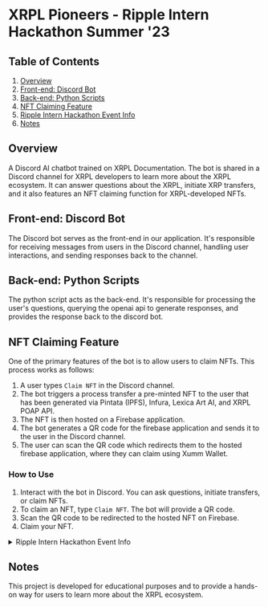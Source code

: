 # XRPL Pioneers - Ripple Intern Hackathon Summer '23

## Table of Contents

1. [Overview](#overview)
2. [Front-end: Discord Bot](#frontend-discord-bot)
3. [Back-end: Python Scripts](#backend-python-scripts)
4. [NFT Claiming Feature](#nft-claiming-feature)
5. [Ripple Intern Hackathon Event Info](#ripple-intern-hackathon-event-info)
6. [Notes](#notes)

<a name="overview"></a>
## Overview

A Discord AI chatbot trained on XRPL Documentation. The bot is shared in a Discord channel for XRPL developers to learn more about the XRPL ecosystem. It can answer questions about the XRPL, initiate XRP transfers, and it also features an NFT claiming function for XRPL-developed NFTs.

<a name="frontend-discord-bot"></a>
## Front-end: Discord Bot

The Discord bot serves as the front-end in our application. It's responsible for receiving messages from users in the Discord channel, handling user interactions, and sending responses back to the channel.

<a name="backend-python-scripts"></a>
## Back-end: Python Scripts

The python script acts as the back-end. It's responsible for processing the user's questions, querying the openai api to generate responses, and provides the response back to the discord bot.

<a name="nft-claiming-feature"></a>
## NFT Claiming Feature

One of the primary features of the bot is to allow users to claim NFTs. This process works as follows:

1. A user types `Claim NFT` in the Discord channel.
2. The bot triggers a process transfer a pre-minted NFT to the user that has been generated via Pintata (IPFS), Infura, Lexica Art AI, and XRPL POAP API.
3. The NFT is then hosted on a Firebase application.
4. The bot generates a QR code for the firebase application and sends it to the user in the Discord channel.
5. The user can scan the QR code which redirects them to the hosted firebase application, where they can claim using Xumm Wallet.

### How to Use

1. Interact with the bot in Discord. You can ask questions, initiate transfers, or claim NFTs.
2. To claim an NFT, type `Claim NFT`. The bot will provide a QR code.
3. Scan the QR code to be redirected to the hosted NFT on Firebase.
4. Claim your NFT.

<details>
  <summary><a name="ripple-intern-hackathon-event-info"></a>Ripple Intern Hackathon Event Info</summary>

### General

- Dates: Monday, July 31st - Monday, August 7th 
- Event: Monday, July 31st @ 8am - 9am PT 
- Hosted: Jason Tigas (Developer Advocate)
- Hakathon Theme: Education

### Judging Criteria

- Innovation
- Technical Implementation
- Educational Video
- User Experience
- Potential for Internal Adoption

### Submission Info

- Email: [awilliams.ripple.com](mailto:awilliams.ripple.com)
- Slack channel #internhackathon2023
- Hackmentors slack channel

### Office Hours

- Jackson @ 11:00 am - 11:30 am PST
- Caleb @ 1:00 pm - 1:30 pm PST
- Jonathan @ 2:30 pm - 3:00 pm PST

Sign up for a 15-minute slot using the form pinned.
</details>

<a name="notes"></a>
## Notes

This project is developed for educational purposes and to provide a hands-on way for users to learn more about the XRPL ecosystem.
